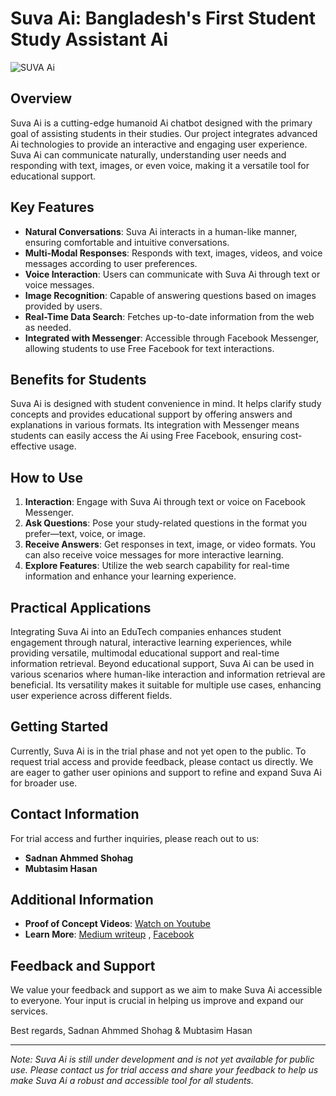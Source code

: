 # Suva Ai: Bangladesh's First Student Study Assistant Ai
![SUVA Ai](https://github.com/Ntf-Sadnan/suva-ai/assets/79263493/d5b46f31-6ecf-4066-8191-4f064b56135e)

## Overview

Suva Ai is a cutting-edge humanoid Ai chatbot designed with the primary goal of assisting students in their studies. Our project integrates advanced Ai technologies to provide an interactive and engaging user experience. Suva Ai can communicate naturally, understanding user needs and responding with text, images, or even voice, making it a versatile tool for educational support.

## Key Features

- **Natural Conversations**: Suva Ai interacts in a human-like manner, ensuring comfortable and intuitive conversations.
- **Multi-Modal Responses**: Responds with text, images, videos, and voice messages according to user preferences.
- **Voice Interaction**: Users can communicate with Suva Ai through text or voice messages.
- **Image Recognition**: Capable of answering questions based on images provided by users.
- **Real-Time Data Search**: Fetches up-to-date information from the web as needed.
- **Integrated with Messenger**: Accessible through Facebook Messenger, allowing students to use Free Facebook for text interactions.

## Benefits for Students

Suva Ai is designed with student convenience in mind. It helps clarify study concepts and provides educational support by offering answers and explanations in various formats. Its integration with Messenger means students can easily access the Ai using Free Facebook, ensuring cost-effective usage.

## How to Use

1. **Interaction**: Engage with Suva Ai through text or voice on Facebook Messenger.
2. **Ask Questions**: Pose your study-related questions in the format you prefer—text, voice, or image.
3. **Receive Answers**: Get responses in text, image, or video formats. You can also receive voice messages for more interactive learning.
4. **Explore Features**: Utilize the web search capability for real-time information and enhance your learning experience.

## Practical Applications

Integrating Suva Ai into an EduTech companies enhances student engagement through natural, interactive learning experiences, while providing versatile, multimodal educational support and real-time information retrieval.
Beyond educational support, Suva Ai can be used in various scenarios where human-like interaction and information retrieval are beneficial. Its versatility makes it suitable for multiple use cases, enhancing user experience across different fields.

## Getting Started

Currently, Suva Ai is in the trial phase and not yet open to the public. To request trial access and provide feedback, please contact us directly. We are eager to gather user opinions and support to refine and expand Suva Ai for broader use.

## Contact Information

For trial access and further inquiries, please reach out to us:

- **Sadnan Ahmmed Shohag**
- **Mubtasim Hasan**

## Additional Information

- **Proof of Concept Videos**: [Watch on Youtube](https://www.youtube.com/@ntfsadnan)
- **Learn More**: [Medium writeup](https://medium.com/@0xntf/suva-ai-bangladeshs-first-humanoid-ai-chatbot-e88fd39ffc1d) , [Facebook](https://www.facebook.com/ntf.sadnan/videos/1171694684208155)

## Feedback and Support

We value your feedback and support as we aim to make Suva Ai accessible to everyone. Your input is crucial in helping us improve and expand our services.

Best regards,
Sadnan Ahmmed Shohag & Mubtasim Hasan

---

*Note: Suva Ai is still under development and is not yet available for public use. Please contact us for trial access and share your feedback to help us make Suva Ai a robust and accessible tool for all students.*
